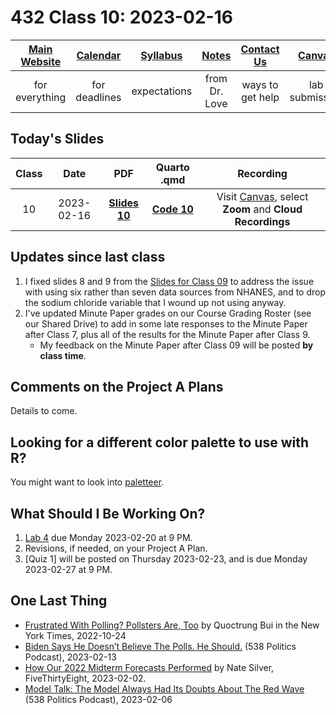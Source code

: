 # 432 Class 10: 2023-02-16

[Main Website](https://thomaselove.github.io/432-2023/) | [Calendar](https://thomaselove.github.io/432-2023/calendar.html) | [Syllabus](https://thomaselove.github.io/432-syllabus-2023/) | [Notes](https://thomaselove.github.io/432-notes/) | [Contact Us](https://thomaselove.github.io/432-2023/contact.html) | [Canvas](https://canvas.case.edu) | [Data and Code](https://github.com/THOMASELOVE/432-data) | [Sources](https://github.com/THOMASELOVE/432-classes-2023/tree/main/sources)
:-----------: | :--------------: | :----------: | :---------: | :-------------: | :-----------: | :------------: |:------:
for everything | for deadlines | expectations | from Dr. Love | ways to get help | lab submission | for downloads | to read

## Today's Slides

Class | Date | PDF | Quarto .qmd | Recording
:---: | :--------: | :------: | :------: | :-------------:
10 | 2023-02-16 | **[Slides 10](https://github.com/THOMASELOVE/432-slides-2023/blob/main/slides10.pdf)** | **[Code 10](https://github.com/THOMASELOVE/432-slides-2023/blob/main/slides10.qmd)** | Visit [Canvas](https://canvas.case.edu/), select **Zoom** and **Cloud Recordings**

## Updates since last class

1. I fixed slides 8 and 9 from the [Slides for Class 09](https://github.com/THOMASELOVE/432-classes-2023/blob/main/class09) to address the issue with using six rather than seven data sources from NHANES, and to drop the sodium chloride variable that I wound up not using anyway.
2. I've updated Minute Paper grades on our Course Grading Roster (see our Shared Drive) to add in some late responses to the Minute Paper after Class 7, plus all of the results for the Minute Paper after Class 9.
    - My feedback on the Minute Paper after Class 09 will be posted **by class time**.

## Comments on the Project A Plans

Details to come.

## Looking for a different color palette to use with R?

You might want to look into [paletteer](https://github.com/EmilHvitfeldt/paletteer).

## What Should I Be Working On?

1. [Lab 4](https://thomaselove.github.io/432-2023/lab4.html) due Monday 2023-02-20 at 9 PM.
2. Revisions, if needed, on your Project A Plan.
3. [Quiz 1] will be posted on Thursday 2023-02-23, and is due Monday 2023-02-27 at 9 PM.

## One Last Thing

- [Frustrated With Polling? Pollsters Are, Too](https://www.nytimes.com/interactive/2022/10/24/opinion/frustrated-with-polling-pollsters-are-too.html) by Quoctrung Bui in the New York Times, 2022-10-24
- [Biden Says He Doesn’t Believe The Polls. He Should.](https://fivethirtyeight.com/videos/biden-says-he-doesnt-believe-the-polls-he-should/) (538 Politics Podcast), 2023-02-13
- [How Our 2022 Midterm Forecasts Performed](https://fivethirtyeight.com/features/how-our-2022-midterm-forecasts-performed/) by Nate Silver, FiveThirtyEight, 2023-02-02.
- [Model Talk: The Model Always Had Its Doubts About The Red Wave](https://fivethirtyeight.com/videos/the-model-always-had-its-doubts-about-the-red-wave/) (538 Politics Podcast), 2023-02-06
